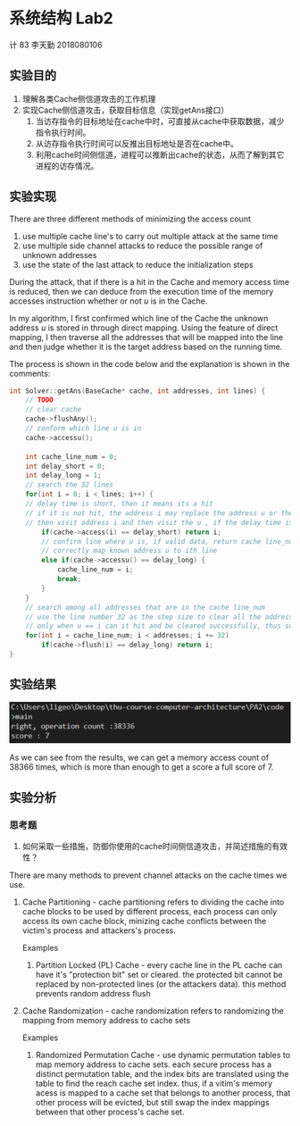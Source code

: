 # 系统结构 Lab2

计 83 李天勤 2018080106

## 实验目的

1. 理解各类Cache侧信道攻击的工作机理
2. 实现Cache侧信道攻击，获取目标信息（实现getAns接口）
   1. 当访存指令的目标地址在cache中时，可直接从cache中获取数据，减少指令执行时间。
   2. 从访存指令执行时间可以反推出目标地址是否在cache中。
   3. 利用cache时间侧信道，进程可以推断出cache的状态，从而了解到其它进程的访存情况。

## 实验实现

There are three different methods of minimizing the access count

1. use multiple cache line's to carry out multiple attack at the same time
2. use multiple side channel attacks to reduce the possible range of unknown addresses
3. use the state of the last attack to reduce the initialization steps

During the attack, that if there is a hit in the Cache and memory access time is reduced, then we can deduce from the execution time of the memory accesses instruction whether or not $u$ is in the Cache.  

In my algorithm, I first confirmed which line of the Cache the unknown address $u$ is stored in through direct mapping. Using the feature of direct mapping, I then traverse all the addresses that will be mapped into the line and then judge whether it is the target address based on the running time.

The process is shown in the code below and the explanation is shown in the comments: 

```c++
int Solver::getAns(BaseCache* cache, int addresses, int lines) {
	// TODO 
	// clear cache 	
	cache->flushAny();
	// conform which line u is in
	cache->accessu();
	
	int cache_line_num = 0;
	int delay_short = 0;
	int delay_long = 1;
	// search the 32 lines
	for(int i = 0; i < lines; i++) {
	// delay time is short, then it means its a hit
	// if it is not hit, the address i may replace the address u or the address i and the address u exist at the same time, 
	// then visit address i and then visit the u , if the delay time is long, it indicates that u has been replaced, then u 		is stored in the ith line.
        if(cache->access(i) == delay_short) return i;
        // confirm line where u is, if valid data, return cache line_num
        // correctly map known address u to ith line
        else if(cache->accessu() == delay_long) { 
            cache_line_num = i;
            break;
        }
	}
	// search among all addresses that are in the cache line_num
	// use the line number 32 as the step size to clear all the addresses i.
	// only when u == i can it hit and be cleared successfully, thus successfuly attacking the unknown address
	for(int i = cache_line_num; i < addresses; i += 32) 
		if(cache->flush(i) == delay_long) return i;		
}
```



## 实验结果

![image-20210430154552044](实验报告.assets/image-20210430154552044.png)

As we can see from the results, we can get a memory access count of 38366 times, which is more than enough to get a score a full score of 7.

## 实验分析

### 思考题

1. 如何采取一些措施，防御你使用的cache时间侧信道攻击，并简述措施的有效性？

There are many methods to prevent channel attacks on the cache times we use. 

1. Cache Partitioning - cache partitioning refers to dividing the cache into cache blocks to be used by different process, each process can only access its own cache block, minizing cache conflicts between the victim's process and attackers's process.

   Examples

   1. Partition Locked (PL) Cache - every cache line in the PL cache can have it's "protection bit" set or cleared. the protected bit cannot be replaced by non-protected lines (or the attackers data). this method prevents random address flush

2. Cache Randomization - cache randomization refers to randomizing the mapping from memory address to cache sets

   Examples

   1. Randomized Permutation Cache - use dynamic permutation tables to map memory address to cache sets. each secure process has a distinct permutation table, and the index bits are translated using the table to find the reach cache set index. thus, if a vitim's memory acess is mapped to a cache set that belongs to another process, that other process will be evicted, but still swap the index mappings between that other process's cache set.
